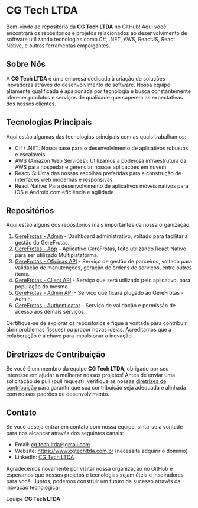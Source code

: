 # CG Tech LTDA

Bem-vindo ao repositório da **CG Tech LTDA** no GitHub! Aqui você encontrará os repositórios e projetos relacionados ao desenvolvimento de software utilizando tecnologias como C#, .NET, AWS, ReactJS, React Native, e outras ferramentas empolgantes.

## Sobre Nós

A **CG Tech LTDA** é uma empresa dedicada à criação de soluções inovadoras através do desenvolvimento de software. Nossa equipe altamente qualificada é apaixonada por tecnologia e busca constantemente oferecer produtos e serviços de qualidade que superem as expectativas dos nossos clientes.

## Tecnologias Principais

Aqui estão algumas das tecnologias principais com as quais trabalhamos:

- C# / .NET: Nossa base para o desenvolvimento de aplicativos robustos e escaláveis.
- AWS (Amazon Web Services): Utilizamos a poderosa infraestrutura da AWS para hospedar e gerenciar nossas aplicações em nuvem.
- ReactJS: Uma das nossas escolhas preferidas para a construção de interfaces web modernas e responsivas.
- React Native: Para desenvolvimento de aplicativos móveis nativos para iOS e Android com eficiência e agilidade.

## Repositórios

Aqui estão alguns dos repositórios mais importantes da nossa organização:

1. [GereFrotas - Admin](link) - Dashboard administrativo, voltado para facilitar a gestão do GereFrotas.
2. [GereFrotas - App](link) - Aplicativo GereFrotas, feito utilizando React Native para ser utilizado Multiplataforma.
3. [GereFrotas - Oficinas API](link) - Serviço de gestão de parceiros, voltado para validação de manutenções, geração de ordens de serviços, entre outros items.
4. [GereFrotas - Client API](link) - Serviço que será utilizado pelo aplicativo, para população do mesmo.
5. [GereFrotas - Admin API](link) - Serviço que ficará plugado ao GereFrotas - Admin.
6. [GereFrotas - Authenticator](link) - Serviço de validação e permissão de acesso aos demais serviços.

Certifique-se de explorar os repositórios e fique à vontade para contribuir, abrir problemas (issues) ou propor novas ideias. Acreditamos que a colaboração é a chave para impulsionar a inovação.

## Diretrizes de Contribuição

Se você é um membro da equipe **CG Tech LTDA**, obrigado por seu interesse em ajudar a melhorar nossos projetos! Antes de enviar uma solicitação de pull (pull request), verifique as nossas [diretrizes de contribuição](link-para-diretrizes-de-contribuicao) para garantir que sua contribuição seja adequada e alinhada com nossos padrões de desenvolvimento.

## Contato

Se você deseja entrar em contato com nossa equipe, sinta-se à vontade para nos alcançar através dos seguintes canais:

- Email: cg.tech.ltda@gmail.com
- Website: https://www.cgtechltda.com.br (necessita adquirir o domínio)
- LinkedIn: [CG Tech LTDA](link)

Agradecemos novamente por visitar nossa organização no GitHub e esperamos que nossos projetos e tecnologias sejam úteis e inspiradores para você. Juntos, podemos construir um futuro de sucesso através da inovação tecnológica!

Equipe **CG Tech LTDA**
